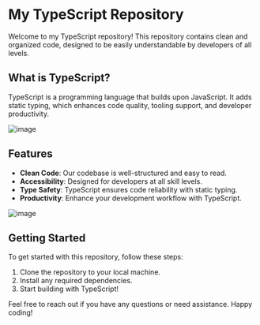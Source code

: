 # My TypeScript Repository

Welcome to my TypeScript repository! This repository contains clean and organized code, designed to be easily understandable by developers of all levels.

## What is TypeScript?

TypeScript is a programming language that builds upon JavaScript. It adds static typing, which enhances code quality, tooling support, and developer productivity.

![image](https://github.com/Abhishek058/TypeScript/assets/101443776/65cea779-c54b-4101-aa7f-38e8240cdd69)


## Features

- **Clean Code**: Our codebase is well-structured and easy to read.
- **Accessibility**: Designed for developers at all skill levels.
- **Type Safety**: TypeScript ensures code reliability with static typing.
- **Productivity**: Enhance your development workflow with TypeScript.

![image](https://github.com/Abhishek058/TypeScript/assets/101443776/a6b6aecd-ab99-4699-b7a6-82569ca6e569)


## Getting Started

To get started with this repository, follow these steps:

1. Clone the repository to your local machine.
2. Install any required dependencies.
3. Start building with TypeScript!


Feel free to reach out if you have any questions or need assistance. Happy coding!
